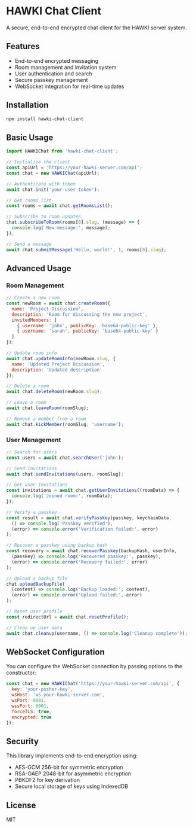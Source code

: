 # HAWKI Chat Client

A secure, end-to-end encrypted chat client for the HAWKI server system.

## Features

- End-to-end encrypted messaging
- Room management and invitation system
- User authentication and search
- Secure passkey management
- WebSocket integration for real-time updates

## Installation

```bash
npm install hawki-chat-client
```

## Basic Usage

```javascript
import HAWKIChat from 'hawki-chat-client';

// Initialize the client
const apiUrl = 'https://your-hawki-server.com/api';
const chat = new HAWKIChat(apiUrl);

// Authenticate with token
await chat.init('your-user-token');

// Get rooms list
const rooms = await chat.getRoomsList();

// Subscribe to room updates
chat.subscribeToRoom(rooms[0].slug, (message) => {
  console.log('New message:', message);
});

// Send a message
await chat.submitMessage('Hello, world!', 1, rooms[0].slug);
```

## Advanced Usage

### Room Management

```javascript
// Create a new room
const newRoom = await chat.createRoom({
  name: 'Project Discussion',
  description: 'Room for discussing the new project',
  invitedMembers: [
    { username: 'john', publicKey: 'base64-public-key' },
    { username: 'sarah', publicKey: 'base64-public-key' }
  ]
});

// Update room info
await chat.updateRoomInfo(newRoom.slug, {
  name: 'Updated Project Discussion',
  description: 'Updated description'
});

// Delete a room
await chat.deleteRoom(newRoom.slug);

// Leave a room
await chat.leaveRoom(roomSlug);

// Remove a member from a room
await chat.kickMember(roomSlug, 'username');
```

### User Management

```javascript
// Search for users
const users = await chat.searchUser('john');

// Send invitations
await chat.sendInvitations(users, roomSlug);

// Get user invitations
const invitations = await chat.getUserInvitations((roomData) => {
  console.log('Joined room:', roomData);
});

// Verify a passkey
const result = await chat.verifyPasskey(passkey, keychainData,
  () => console.log('Passkey verified'),
  (error) => console.error('Verification failed:', error)
);

// Recover a passkey using backup hash
const recovery = await chat.recoverPasskey(backupHash, userInfo,
  (passkey) => console.log('Recovered passkey:', passkey),
  (error) => console.error('Recovery failed:', error)
);

// Upload a backup file
chat.uploadBackupFile(
  (content) => console.log('Backup loaded:', content),
  (error) => console.error('Upload failed:', error)
);

// Reset user profile
const redirectUrl = await chat.resetProfile();

// Clean up user data
await chat.cleanup(username, () => console.log('Cleanup complete'));
```

## WebSocket Configuration

You can configure the WebSocket connection by passing options to the constructor:

```javascript
const chat = new HAWKIChat('https://your-hawki-server.com/api', {
  key: 'your-pusher-key',
  wsHost: 'ws.your-hawki-server.com',
  wsPort: 6001,
  wssPort: 6001,
  forceTLS: true,
  encrypted: true
});
```

## Security

This library implements end-to-end encryption using:

- AES-GCM 256-bit for symmetric encryption
- RSA-OAEP 2048-bit for asymmetric encryption
- PBKDF2 for key derivation
- Secure local storage of keys using IndexedDB

## License

MIT